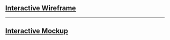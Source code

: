 ## [Interactive Wireframe](https://xd.adobe.com/view/6e704b96-5ceb-4cef-81a4-42f1e17bc37d/)
___
## [Interactive Mockup](https://xd.adobe.com/view/c77c6e41-f51b-45aa-8718-90c631075822/)

